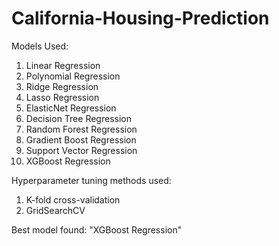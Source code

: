 # California-Housing-Prediction

Models Used:
1. Linear Regression
2. Polynomial Regression
3. Ridge Regression
4. Lasso Regression
5. ElasticNet Regression
6. Decision Tree Regression
7. Random Forest Regression
8. Gradient Boost Regression
9. Support Vector Regression
10. XGBoost Regression

Hyperparameter tuning methods used:
1. K-fold cross-validation
2. GridSearchCV

Best model found: "XGBoost Regression"
